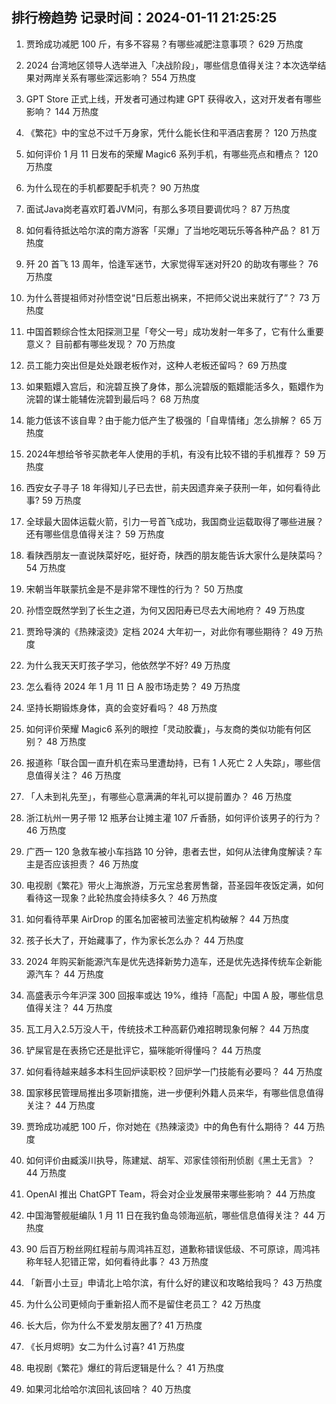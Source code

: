 
## 排行榜趋势 记录时间：2024-01-11 21:25:25
  
  1. 贾玲成功减肥 100 斤，有多不容易？有哪些减肥注意事项？ 629 万热度
    
  2. 2024 台湾地区领导人选举进入「决战阶段」，哪些信息值得关注？本次选举结果对两岸关系有哪些深远影响？ 554 万热度
    
  3. GPT Store 正式上线，开发者可通过构建 GPT 获得收入，这对开发者有哪些影响？ 144 万热度
    
  4. 《繁花》中的宝总不过千万身家，凭什么能长住和平酒店套房？ 120 万热度
    
  5. 如何评价 1 月 11 日发布的荣耀 Magic6 系列手机，有哪些亮点和槽点？ 120 万热度
    
  6. 为什么现在的手机都要配手机壳？ 90 万热度
    
  7. 面试Java岗老喜欢盯着JVM问，有那么多项目要调优吗？ 87 万热度
    
  8. 如何看待抵达哈尔滨的南方游客「买爆」了当地吃喝玩乐等各种产品？ 81 万热度
    
  9. 歼 20 首飞 13 周年，恰逢军迷节，大家觉得军迷对歼20 的助攻有哪些？ 76 万热度
    
  10. 为什么菩提祖师对孙悟空说“日后惹出祸来，不把师父说出来就行了”？ 73 万热度
    
  11. 中国首颗综合性太阳探测卫星「夸父一号」成功发射一年多了，它有什么重要意义？ 目前都有哪些发现？ 70 万热度
    
  12. 员工能力突出但是处处跟老板作对，这种人老板还留吗？ 69 万热度
    
  13. 如果甄嬛入宫后，和浣碧互换了身体，那么浣碧版的甄嬛能活多久，甄嬛作为浣碧的谋士能辅佐浣碧到最后吗？ 68 万热度
    
  14. 能力低该不该自卑？由于能力低产生了极强的「自卑情绪」怎么排解？ 65 万热度
    
  15. 2024年想给爷爷买款老年人使用的手机，有没有比较不错的手机推荐？ 59 万热度
    
  16. 西安女子寻子 18 年得知儿子已去世，前夫因遗弃亲子获刑一年，如何看待此事? 59 万热度
    
  17. 全球最大固体运载火箭，引力一号首飞成功，我国商业运载取得了哪些进展？还有哪些信息值得关注？ 59 万热度
    
  18. 看陕西朋友一直说陕菜好吃，挺好奇，陕西的朋友能告诉大家什么是陕菜吗？ 54 万热度
    
  19. 宋朝当年联蒙抗金是不是非常不理性的行为？ 50 万热度
    
  20. 孙悟空既然学到了长生之道，为何又因阳寿已尽去大闹地府？ 49 万热度
    
  21. 贾玲导演的《热辣滚烫》定档 2024 大年初一，对此你有哪些期待？ 49 万热度
    
  22. 为什么我天天盯孩子学习，他依然学不好? 49 万热度
    
  23. 怎么看待 2024 年 1 月 11 日 A 股市场走势？ 49 万热度
    
  24. 坚持长期锻炼身体，真的会变好看吗？ 48 万热度
    
  25. 如何评价荣耀 Magic6 系列的眼控「灵动胶囊」，与友商的类似功能有何区别？ 48 万热度
    
  26. 报道称「联合国一直升机在索马里遭劫持，已有 1 人死亡 2 人失踪」，哪些信息值得关注？ 46 万热度
    
  27. 「人未到礼先至」，有哪些心意满满的年礼可以提前置办？ 46 万热度
    
  28. 浙江杭州一男子带 12 瓶茅台让摊主灌 107 斤香肠，如何评价该男子的行为？ 46 万热度
    
  29. 广西一 120 急救车被小车挡路 10 分钟，患者去世，如何从法律角度解读？车主是否应该担责？ 46 万热度
    
  30. 电视剧《繁花》带火上海旅游，万元宝总套房售罄，苔圣园年夜饭定满，如何看待这一现象？此轮热度会持续多久？ 46 万热度
    
  31. 如何看待苹果 AirDrop 的匿名加密被司法鉴定机构破解？ 44 万热度
    
  32. 孩子长大了，开始藏事了，作为家长怎么办？ 44 万热度
    
  33. 2024 年购买新能源汽车是优先选择新势力造车，还是优先选择传统车企新能源汽车？ 44 万热度
    
  34. 高盛表示今年沪深 300 回报率或达 19%，维持「高配」中国 A 股，哪些信息值得关注？ 44 万热度
    
  35. 瓦工月入2.5万没人干，传统技术工种高薪仍难招聘现象何解？ 44 万热度
    
  36. 铲屎官是在表扬它还是批评它，猫咪能听得懂吗？ 44 万热度
    
  37. 如何看待越来越多本科生回炉读职校？回炉学一门技能有必要吗？ 44 万热度
    
  38. 国家移民管理局推出多项新措施，进一步便利外籍人员来华，有哪些信息值得关注？ 44 万热度
    
  39. 贾玲成功减肥 100 斤，你对她在《热辣滚烫》中的角色有什么期待？ 44 万热度
    
  40. 如何评价由臧溪川执导，陈建斌、胡军、邓家佳领衔刑侦剧《黑土无言》？ 44 万热度
    
  41. OpenAI 推出 ChatGPT Team，将会对企业发展带来哪些影响？ 44 万热度
    
  42. 中国海警舰艇编队 1 月 11 日在我钓鱼岛领海巡航，哪些信息值得关注？ 44 万热度
    
  43. 90 后百万粉丝网红程前与周鸿祎互怼，道歉称错误低级、不可原谅，周鸿祎称年轻人犯错正常，如何看待此事？ 43 万热度
    
  44. 「新晋小土豆」申请北上哈尔滨，有什么好的建议和攻略给我吗？ 43 万热度
    
  45. 为什么公司更倾向于重新招人而不是留住老员工？ 42 万热度
    
  46. 长大后，你为什么不爱发朋友圈了? 41 万热度
    
  47. 《长月烬明》女二为什么讨喜? 41 万热度
    
  48. 电视剧《繁花》爆红的背后逻辑是什么？ 41 万热度
    
  49. 如果河北给哈尔滨回礼该回啥？ 40 万热度
    